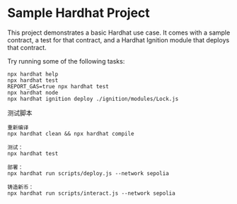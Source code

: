 # Sample Hardhat Project

This project demonstrates a basic Hardhat use case. It comes with a sample contract, a test for that contract, and a Hardhat Ignition module that deploys that contract.

Try running some of the following tasks:

```shell
npx hardhat help
npx hardhat test
REPORT_GAS=true npx hardhat test
npx hardhat node
npx hardhat ignition deploy ./ignition/modules/Lock.js
```

测试脚本
```shell
重新编译
npx hardhat clean && npx hardhat compile 

测试：
npx hardhat test

部署：
npx hardhat run scripts/deploy.js --network sepolia 

铸造新币：
npx hardhat run scripts/interact.js --network sepolia

```